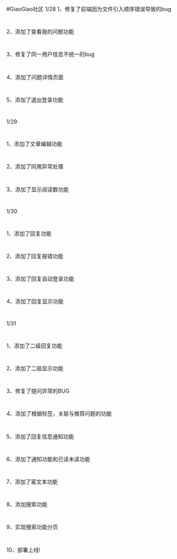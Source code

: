 #GiaoGiao社区
1/28
1、修复了前端因为文件引入顺序错误导致的bug
#
2、添加了查看我的问题功能
#
3、修复了同一用户信息不统一的bug
#
4、添加了问题详情页面
#
5、添加了退出登录功能

#
#
1/29
#
1、添加了文章编辑功能
#
2、添加了同用异常处理
#
3、添加了显示阅读数功能
#
#
1/30
#
1、添加了回复功能
#
2、添加了回复报错功能
#
3、添加了回复自动登录功能
#
4、添加了回复显示功能
#
#

#
1/31
#
1、添加了二级回复功能
#
2、添加了二级显示功能
#
3、修复了提问异常的BUG
#
4、添加了根据标签，关联与推荐问题的功能
#
5、添加了回复信息通知功能
#
6、添加了通知功能和已读未读功能
#
7、添加了富文本功能
#
8、添加搜索功能
#
9、实现搜索功能分页
#
10、部署上线!